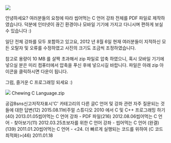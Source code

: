 




![](http://img1.daumcdn.net/thumb/R1920x0/?fname=http%3A%2F%2Fcfile8.uf.tistory.com%2Fimage%2F1401963D501EB00C116535)



안녕하세요? 여러분들의 요청에 따라 씹어먹는 C 언어 강좌 전체를 PDF 파일로 제작하였습니다. 덕분에 인터넷이 끊긴 환경이나 모바일 기기에 가지고 다니시며 편하게 보실 수 있습니다 :)


일단 전체 강좌를 모두 포함하고 있고요, 2012 년 8월 6일 현재 여러분들이 지적하신 모든 오탈자 및 오류를 수정하였고 사진의 크기도 조금씩 조정하였습니다. 


참고로 용량이 10 MB 를 살짝 초과해서 zip 파일로 압축 하였으니, 혹시 모바일 기기에 넣으실 분은 미리 컴퓨터에서 압축을 푸신 후에 넣으시길 바랍니다. 파일은 아래 zip 아이콘을 클릭하시면 다운이 됩니다.


그럼, 즐거운 C 프로그래밍 되세요 :) 


![](http://)
 Chewing C Language.zip



공감8sns신고저작자표시'C' 카테고리의 다른 글C 언어 및 강좌 관련 자주 질문되는 것들에 대한 답변(12)
2015.08.11비주얼 스튜디오 2010 에서 C 및 C++ 프로그래밍 하기(40)
2013.01.05씹어먹는 C 언어 강좌 - PDF 파일(216)
2012.08.06씹어먹는 C 언어 - 찾아보기(11)
2012.03.25초보자를 위한 C 언어 강좌 - 씹어먹는 C 언어 (완결)(139)
2011.01.20씹어먹는 C 언어 - <24. 더 빠르게 실행되는 코드를 위하여 (C 코드 최적화)>(46)
2011.01.18

